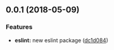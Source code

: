 <a name="0.0.1"></a>

## 0.0.1 (2018-05-09)

### Features

* **eslint:** new eslint package ([dc1d084](https://github.com/patternfly/patternfly-react/commit/dc1d084))
